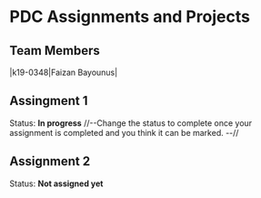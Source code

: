 # PDC Assignments and Projects
## Team Members


|k19-0348|Faizan Bayounus|


## Assingment 1 ##
Status: **In progress**
//--Change the status to complete once your assignment is completed and you think it can be marked. --//

## Assignment 2 ##
Status: **Not assigned yet**
